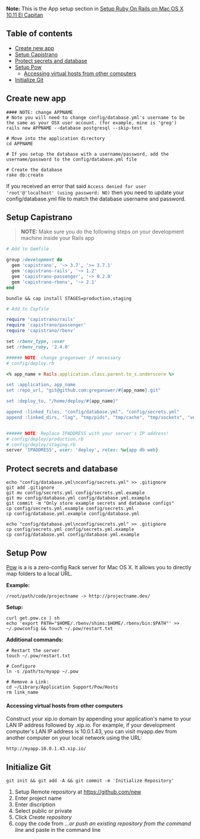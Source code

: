 **Note:** This is the App setup section in [Setup Ruby On Rails on
Mac OS X 10.11 El Capitan](https://gorails.com/setup/osx/10.11-el-capitan)

## Table of contents

- [Create new app](#create-new-app)
- [Setup Capistrano](#setup-capistrano)
- [Protect secrets and database](#protect-secrets-and-database)
- [Setup Pow](#setup-pow)
  - [Accessing virtual hosts from other computers](#Accessing-virtual-hosts-from-other-computers)
- [Initialize Git](#initialize-git)

## Create new app

```shell
#### NOTE: change APPNAME
# Note you will need to change config/database.yml's username to be the same as your OSX user account. (for example, mine is 'greg')
rails new APPNAME --database postgresql --skip-test

# Move into the application directory
cd APPNAME

# If you setup the database with a username/password, add the username/password to the config/database.yml file

# Create the database
rake db:create
```

If you received an error that said `Access denied for user 'root'@'localhost' (using password: NO)` then you need to update your config/database.yml file to match the database username and password.

## Setup Capistrano

> **NOTE:** Make sure you do the following steps on your development machine inside your Rails app

```ruby
# Add to Gemfile

group :development do
  gem 'capistrano', '~> 3.7', '>= 3.7.1'
  gem 'capistrano-rails', '~> 1.2'
  gem 'capistrano-passenger', '~> 0.2.0'
  gem 'capistrano-rbenv', '~> 2.1'
end
```

```shell
bundle && cap install STAGES=production,staging
```

```ruby
# Add to Capfile

require 'capistrano/rails'
require 'capistrano/passenger'
require 'capistrano/rbenv'

set :rbenv_type, :user
set :rbenv_ruby, '2.4.0'
```

```ruby
###### NOTE: change greganswer if necessary
# config/deploy.rb

<% app_name = Rails.application.class.parent.to_s.underscore %>

set :application, app_name
set :repo_url, "git@github.com:greganswer/#{app_name}.git"

set :deploy_to, "/home/deploy/#{app_name}"

append :linked_files, "config/database.yml", "config/secrets.yml"
append :linked_dirs, "log", "tmp/pids", "tmp/cache", "tmp/sockets", "vendor/bundle", "public/system", "public/uploads"
```

```ruby

###### NOTE: Replace IPADDRESS with your server's IP address!
# config/deploy/production.rb
# config/deploy/staging.rb
server 'IPADDRESS', user: 'deploy', roles: %w{app db web}
```

## Protect secrets and database

```shell
echo "config/database.yml\nconfig/secrets.yml" >> .gitignore
git add .gitignore
git mv config/secrets.yml config/secrets.yml.example
git mv config/database.yml config/database.yml.example
git commit -m "Only store example secrets and database configs"
cp config/secrets.yml.example config/secrets.yml
cp config/database.yml.example config/database.yml

echo "config/database.yml\nconfig/secrets.yml" >> .gitignore
cp config/secrets.yml config/secrets.yml.example
cp config/database.yml config/database.yml.example
```

## Setup Pow

[Pow](http://pow.cx/) is a is a zero-config Rack server for Mac OS X. It allows you to directly map folders to a local URL. 

**Example:**
```shell
/root/path/code/projectname -> http://projectname.dev/
```

**Setup:**
```shell
curl get.pow.cx | sh
echo 'export PATH="$HOME/.rbenv/shims:$HOME/.rbenv/bin:$PATH"' >> ~/.powconfig && touch ~/.pow/restart.txt
```

**Additional commands:**

```shell
# Restart the server
touch ~/.pow/restart.txt

# Configure
ln -s /path/to/myapp ~/.pow

# Remove a Link:
cd ~/Library/Application Support/Pow/Hosts
rm link_name
```

#### Accessing virtual hosts from other computers

Construct your xip.io domain by appending your application's name to your LAN IP address followed by .xip.io. For example, if your development computer's LAN IP address is 10.0.1.43, you can visit myapp.dev from another computer on your local network using the URL: 

```
http://myapp.10.0.1.43.xip.io/
```

## Initialize Git

```shell
git init && git add -A && git commit -m 'Initialize Repository'
```

1. Setup Remote repository at https://github.com/new
1. Enter project name
1. Enter discription
1. Select public or private
1. Click *Create repository*
1. copy the code from *…or push an existing repository from the command line* and paste in the command line
